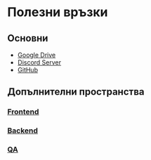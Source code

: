 # Полезни връзки

## Основни

* [Google Drive](https://drive.google.com/drive/u/1/folders/1ROUU7ZKWP64mksDVQXpd6rYOmyUJK0b5)
* [Discord Server](https://discord.com/invite/nZAeCb9YzP)
* [GitHub](https://github.com/daritelska-platforma)

## Допълнителни пространства

### [Frontend](https://docs.podkrepi.bg/frontend)

### [Backend](https://docs.podkrepi.bg/backend)

### [QA](https://docs.podkrepi.bg/qa)


